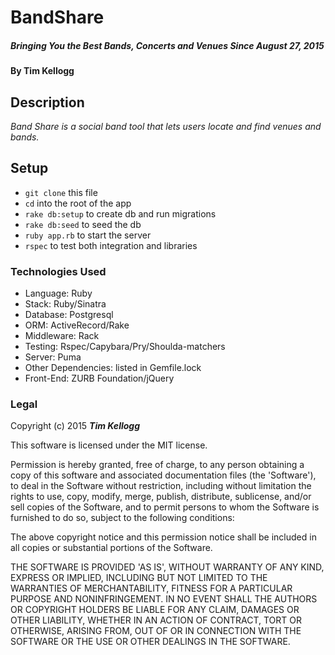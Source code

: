 #	BandShare 

##### _Bringing You the Best Bands, Concerts and Venues Since August 27, 2015_

#### By **Tim Kellogg**

## Description

_Band Share is a social band tool that lets users locate and find venues and bands._

##	Setup

* `git clone` this file
* `cd` into the root of the app
* `rake db:setup` to create db and run migrations
* `rake db:seed` to seed the db
* `ruby app.rb` to start the server
* `rspec` to test both integration and libraries

###	Technologies Used

* Language: Ruby
* Stack: Ruby/Sinatra
* Database: Postgresql 
* ORM: ActiveRecord/Rake
* Middleware: Rack
* Testing: Rspec/Capybara/Pry/Shoulda-matchers
* Server: Puma
* Other Dependencies: listed in Gemfile.lock
* Front-End: ZURB Foundation/jQuery 

###	Legal

Copyright (c) 2015 **_Tim Kellogg_**

This software is licensed under the MIT license.

Permission is hereby granted, free of charge, to any person obtaining a copy of this software and associated documentation files (the 'Software'), to deal in the Software without restriction, including without limitation the rights to use, copy, modify, merge, publish, distribute, sublicense, and/or sell copies of the Software, and to permit persons to whom the Software is furnished to do so, subject to the following conditions:

The above copyright notice and this permission notice shall be included in all copies or substantial portions of the Software.

THE SOFTWARE IS PROVIDED 'AS IS', WITHOUT WARRANTY OF ANY KIND, EXPRESS OR IMPLIED, INCLUDING BUT NOT LIMITED TO THE WARRANTIES OF MERCHANTABILITY, FITNESS FOR A PARTICULAR PURPOSE AND NONINFRINGEMENT. IN NO EVENT SHALL THE AUTHORS OR COPYRIGHT HOLDERS BE LIABLE FOR ANY CLAIM, DAMAGES OR OTHER LIABILITY, WHETHER IN AN ACTION OF CONTRACT, TORT OR OTHERWISE, ARISING FROM, OUT OF OR IN CONNECTION WITH THE SOFTWARE OR THE USE OR OTHER DEALINGS IN THE SOFTWARE.